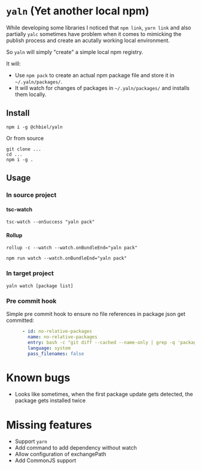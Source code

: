 # `yaln` (Yet another local npm)

While developing some libraries I noticed that `npm link`, `yarn link` and also partially `yalc` sometimes have problem 
when it comes to mimicking the publish process and create an acutally working local environment.

So `yaln` will simply "create" a simple local npm registry.

It will:
- Use `npm pack` to create an actual npm package file and store it in `~/.yaln/packages/`.
- It will watch for changes of packages in `~/.yaln/packages/` and installs them locally.

## Install

    npm i -g @chbiel/yaln

Or from source

    git clone ...
    cd ...
    npm i -g .

## Usage

### In source project 

#### tsc-watch

    tsc-watch --onSuccess "yaln pack"

#### Rollup

    rollup -c --watch --watch.onBundleEnd="yaln pack"

    npm run watch --watch.onBundleEnd="yaln pack"

### In target project

    yaln watch [package list]

### Pre commit hook

Simple pre commit hook to ensure no file references in package json get committed:

```yaml
      - id: no-relative-packages
        name: no-relative-packages
        entry: bash -c "git diff --cached --name-only | grep -q 'package.json' && cat package.json | grep -E 'file:.+\/\.lnpm\/.+' && echo -e 'file references not allowed in package.json' 1>&2 && exit 1 || exit 0"
        language: system
        pass_filenames: false
```

# Known bugs

- Looks like sometimes, when the first package update gets detected, the package gets installed twice

# Missing features

- Support `yarn`
- Add command to add dependency without watch
- Allow configuration of exchangePath
- Add CommonJS support